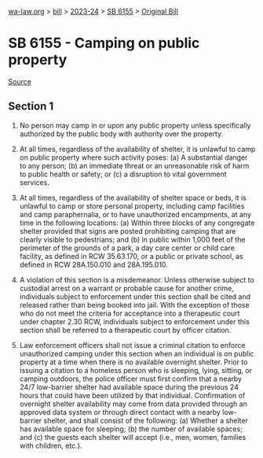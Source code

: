 [wa-law.org](/) > [bill](/bill/) > [2023-24](/bill/2023-24/) > [SB 6155](/bill/2023-24/sb/6155/) > [Original Bill](/bill/2023-24/sb/6155/1/)

# SB 6155 - Camping on public property

[Source](http://lawfilesext.leg.wa.gov/biennium/2023-24/Pdf/Bills/Senate%20Bills/6155.pdf)

## Section 1
1. No person may camp in or upon any public property unless specifically authorized by the public body with authority over the property.

2. At all times, regardless of the availability of shelter, it is unlawful to camp on public property where such activity poses: (a) A substantial danger to any person; (b) an immediate threat or an unreasonable risk of harm to public health or safety; or (c) a disruption to vital government services.

3. At all times, regardless of the availability of shelter space or beds, it is unlawful to camp or store personal property, including camp facilities and camp paraphernalia, or to have unauthorized encampments, at any time in the following locations: (a) Within three blocks of any congregate shelter provided that signs are posted prohibiting camping that are clearly visible to pedestrians; and (b) in public within 1,000 feet of the perimeter of the grounds of a park, a day care center or child care facility, as defined in RCW 35.63.170, or a public or private school, as defined in RCW 28A.150.010 and 28A.195.010.

4. A violation of this section is a misdemeanor. Unless otherwise subject to custodial arrest on a warrant or probable cause for another crime, individuals subject to enforcement under this section shall be cited and released rather than being booked into jail. With the exception of those who do not meet the criteria for acceptance into a therapeutic court under chapter 2.30 RCW, individuals subject to enforcement under this section shall be referred to a therapeutic court by officer citation.

5. Law enforcement officers shall not issue a criminal citation to enforce unauthorized camping under this section when an individual is on public property at a time when there is no available overnight shelter. Prior to issuing a citation to a homeless person who is sleeping, lying, sitting, or camping outdoors, the police officer must first confirm that a nearby 24/7 low-barrier shelter had available space during the previous 24 hours that could have been utilized by that individual. Confirmation of overnight shelter availability may come from data provided through an approved data system or through direct contact with a nearby low-barrier shelter, and shall consist of the following: (a) Whether a shelter has available space for sleeping; (b) the number of available spaces; and (c) the guests each shelter will accept (i.e., men, women, families with children, etc.).
